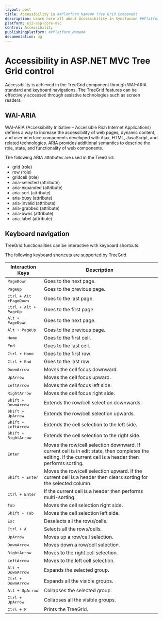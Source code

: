 ```yaml
---
layout: post
title: Accessibility in ##Platform_Name## Tree Grid Component
description: Learn here all about Accessibility in Syncfusion ##Platform_Name## Tree Grid component of Syncfusion Essential JS 2 and more.
platform: ej2-asp-core-mvc
control: Accessibility
publishingplatform: ##Platform_Name##
documentation: ug
---
```


# Accessibility in ASP.NET MVC Tree Grid control

Accessibility is achieved in the TreeGrid component through WAI-ARIA standard and keyboard navigations. The TreeGrid features can be effectively accessed through assistive technologies such as screen readers.

## WAI-ARIA

WAI-ARIA (Accessibility Initiative – Accessible Rich Internet Applications) defines a way to increase the accessibility of web pages, dynamic content, and user interface components developed with Ajax, HTML, JavaScript, and related technologies. ARIA provides additional semantics to describe the role, state, and functionality of web components.

The following ARIA attributes are used in the TreeGrid:

* grid (role)
* row (role)
* gridcell (role)
* aria-selected (attribute)
* aria-expanded (attribute)
* aria-sort (attribute)
* aria-busy (attribute)
* aria-invalid (attribute)
* aria-grabbed (attribute)
* aria-owns (attribute)
* aria-label (attribute)

## Keyboard navigation

TreeGrid functionalities can be interactive with keyboard shortcuts.

The following keyboard shortcuts are supported by TreeGrid.

| Interaction Keys | Description |
|------------------|-------------|
|<kbd>PageDown</kbd> |Goes to the next page.|
|<kbd>PageUp</kbd> |Goes to the previous page.|
|<kbd>Ctrl + Alt +PageDown</kbd> |Goes to the last page.|
|<kbd>Ctrl + Alt + PageUp</kbd> |Goes to the first page.|
|<kbd>Alt + PageDown</kbd> |Goes to the next page.|
|<kbd>Alt + PageUp</kbd> |Goes to the previous page.|
|<kbd>Home</kbd> |Goes to the first cell.|
|<kbd>End</kbd> |Goes to the last cell.|
|<kbd>Ctrl + Home</kbd> |Goes to the first row.|
|<kbd>Ctrl + End</kbd> |Goes to the last row.|
|<kbd>DownArrow</kbd> |Moves the cell focus downward.|
|<kbd>UpArrow</kbd> |Moves the cell focus upward.|
|<kbd>LeftArrow</kbd> |Moves the cell focus left side.|
|<kbd>RightArrow</kbd> |Moves the cell focus right side.|
|<kbd>Shift + DownArrow</kbd> |Extends the row/cell selection downwards.|
|<kbd>Shift + UpArrow</kbd> |Extends the row/cell selection upwards.|
|<kbd>Shift + LeftArrow</kbd> |Extends the cell selection to the left side.|
|<kbd>Shift + RightArrow</kbd> |Extends the cell selection to the right side.|
|<kbd>Enter</kbd> | Moves the row/cell selection downward. If current cell is in edit state, then completes the editing. If the current cell is a header then performs sorting.|
|<kbd>Shift + Enter</kbd> | Moves the row/cell selection upward. If the current cell is a header then clears sorting for the selected column.|
|<kbd>Ctrl + Enter</kbd> | If the current cell is a header then performs multi-sorting.|
|<kbd>Tab</kbd> | Moves the cell selection right side.|
|<kbd>Shift + Tab</kbd> | Moves the cell selection left side.|
|<kbd>Esc</kbd> |Deselects all the rows/cells.|
|<kbd>Ctrl + A</kbd> |Selects all the rows/cells.|
|<kbd>UpArrow</kbd> |Moves up a row/cell selection.|
|<kbd>DownArrow</kbd> |Moves down a row/cell selection.|
|<kbd>RightArrow</kbd> |Moves to the right cell selection.|
|<kbd>LeftArrow</kbd> |Moves to the left cell selection.|
|<kbd>Alt + DownArrow</kbd> |Expands the selected group.|
|<kbd>Ctrl + DownArrow</kbd> |Expands all the visible groups.|
|<kbd>Alt + UpArrow</kbd> |Collapses the selected group.|
|<kbd>Ctrl + UpArrow</kbd> |Collapses all the visible groups.|
|<kbd>Ctrl + P</kbd> |Prints the TreeGrid.|
